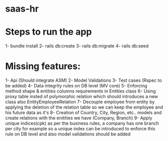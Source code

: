 # saas-hr
# Steps to run the app
1- bundle install
2- rails db:create
3- rails db:migrate
4- rails db:seed
# Missing features:
1- Api (Should integrate ASM)
2- Model Validations
3- Test cases (Rspec to be added)
4- Data integrity rules on DB level (MV core)
5- Enforcing method shape & entities columns requirements in Entities class
6- Using proxy table insted of polymorphic relation which should introduces a new class also EntityEmployeeRelation
7- Decouple employee from entity by applying the deletion of the relation table so we can keep the employee and his future data as it's
8- Creation of Country, City, Region, etc.. models and create relations with the enitities we have (Company, Branch)
9- Apply unique indices(cpk) as per the business rules, a company has one branch per city for example so a unique index can be introduced to enforce this rule on DB level and also model validations should be added